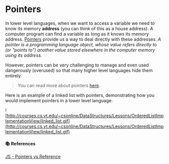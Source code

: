 # Pointers

In lower level languages, when we want to access a variable we need to know its memory __address__ (you can think of this as a house address). A computer program can find a variable as long as it knows its memory address. <a href="https://en.wikipedia.org/wiki/Pointer_(computer_programming)">Pointers</a> provide us a way to deal directly with these addresses. *A pointer is a programming language object, whose value refers directly to (or "points to") another value stored elsewhere in the computer memory using its address.*

However, pointers can be very challenging to manage and even used dangerously (overused) so that many higher level languages hide them entirely.

> You can read more about pointers [here](http://en.wikipedia.org/wiki/Pointer_%28computer_programming%29).

Here is an example of a linked list with pointers, demonstrating how you would implement pointers in a lower level language:

![http://courses.cs.vt.edu/~csonline/DataStructures/Lessons/OrderedListImplementationView/linked_list.gif](http://courses.cs.vt.edu/~csonline/DataStructures/Lessons/OrderedListImplementationView/linked_list.gif)

#### 📚 References
[JS - Pointers vs Reference](http://stackoverflow.com/questions/8318357/javascript-pointer-reference-craziness-can-someone-explain-this)
